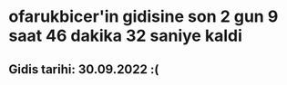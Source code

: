 # ofarukbicer'in gidisine son 2 gun 9 saat 46 dakika 32 saniye kaldi

## Gidis tarihi: 30.09.2022 :(